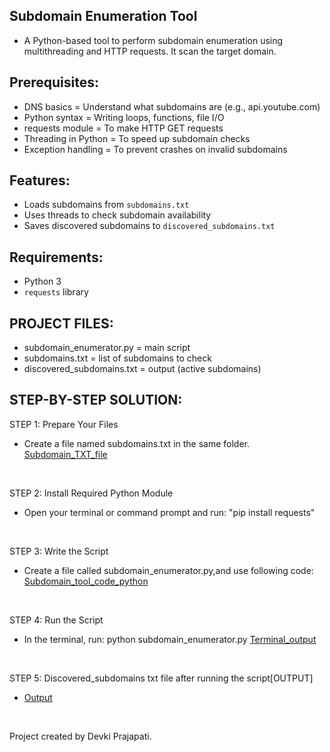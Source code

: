 ## Subdomain Enumeration Tool

- A Python-based tool to perform subdomain enumeration using multithreading and HTTP requests. It scan the target domain.

## Prerequisites:
- DNS basics = Understand what subdomains are (e.g., api.youtube.com)
- Python syntax	= Writing loops, functions, file I/O
- requests module =	To make HTTP GET requests
- Threading in Python	= To speed up subdomain checks
- Exception handling	= To prevent crashes on invalid subdomains

## Features:
- Loads subdomains from `subdomains.txt`
- Uses threads to check subdomain availability
- Saves discovered subdomains to `discovered_subdomains.txt`

 ## Requirements:
- Python 3
- `requests` library

## PROJECT FILES:
- subdomain_enumerator.py = main script
- subdomains.txt = list of subdomains to check
- discovered_subdomains.txt = output (active subdomains)
  
## STEP-BY-STEP SOLUTION:

STEP 1: Prepare Your Files
<br>
- Create a file named subdomains.txt in the same folder.
[Subdomain_TXT_file](https://github.com/user-attachments/assets/b8ac92fa-df8a-49d7-80a1-284c18254e4a)
<br>

STEP 2: Install Required Python Module
<br>
- Open your terminal or command prompt and run:
"pip install requests"
<br>


STEP 3: Write the Script
<br>
- Create a file called subdomain_enumerator.py,and use following code:
[Subdomain_tool_code_python](https://github.com/user-attachments/assets/2c01c736-e218-4451-8daf-32fa8076510d)
<br>


STEP 4: Run the Script
<br>
- In the terminal, run:
python subdomain_enumerator.py
[Terminal_output](https://github.com/user-attachments/assets/27708736-cfdb-484b-92ab-729fcb63c021)
<br>

STEP 5: Discovered_subdomains txt file after running the script[OUTPUT]
<br>
- [Output](https://github.com/user-attachments/assets/a1338569-0987-4ecc-95ce-5e71a4889d22)
<br>

Project created by Devki Prajapati.
